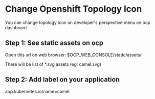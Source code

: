# Change Openshift Topology Icon

You can change topology icon on developer's perspective menu on ocp dashboard.

## Step 1: See static assets on ocp

Open this url on web browser: $OCP_WEB_CONSOLE/static/assets/

There will be list of *.svg assets (eg: camel.svg)

## Step 2: Add label on your application

app.kubernetes.io/name=camel
